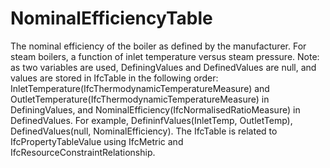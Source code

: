 NominalEfficiencyTable
======================

The nominal efficiency of the boiler as defined by the manufacturer. For steam boilers, a function of inlet temperature versus steam pressure. Note: as two variables are used, DefiningValues and DefinedValues are null, and values are stored in IfcTable in the following order: InletTemperature(IfcThermodynamicTemperatureMeasure) and OutletTemperature(IfcThermodynamicTemperatureMeasure) in DefiningValues, and NominalEfficiency(IfcNormalisedRatioMeasure) in DefinedValues. For example, DefininfValues(InletTemp, OutletTemp), DefinedValues(null, NominalEfficiency). The IfcTable is related to IfcPropertyTableValue using IfcMetric and IfcResourceConstraintRelationship.
